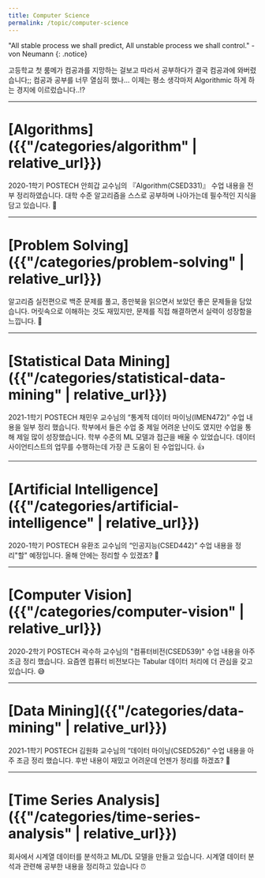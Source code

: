 ```yaml
---
title: Computer Science
permalink: /topic/computer-science
---
```


"All stable process we shall predict, All unstable process we shall control." - von Neumann
{: .notice}

고등학교 첫 룸메가 컴공과를 지망하는 걸보고 따라서 공부하다가 결국 컴공과에 와버렸습니다;; 컴공과 공부를 너무 열심히 했나... 이제는 평소 생각마저 Algorithmic 하게 하는 경지에 이르렀습니다..!?

<hr/>

# [Algorithms]({{"/categories/algorithm" | relative_url}})

2020-1학기 POSTECH 안희갑 교수님의 『Algorithm(CSED331)』 수업 내용을 전부 정리하였습니다. 대학 수준 알고리즘을 스스로 공부하며 나아가는데 필수적인 지식을 담고 있습니다. 🍹

<hr/>

# [Problem Solving]({{"/categories/problem-solving" | relative_url}})

알고리즘 실전편으로 백준 문제를 풀고, 종만북을 읽으면서 보았던 좋은 문제들을 담았습니다. 머릿속으로 이해하는 것도 재밌지만, 문제를 직접 해결하면서 실력이 성장함을 느낍니다. 🎣

<hr/>

# [Statistical Data Mining]({{"/categories/statistical-data-mining" | relative_url}})

2021-1학기 POSTECH 채민우 교수님의 “통계적 데이터 마이닝(IMEN472)” 수업 내용을 일부 정리 했습니다. 학부에서 들은 수업 중 제일 어려운 난이도 였지만 수업을 통해 제일 많이 성장했습니다. 학부 수준의 ML 모델과 접근을 배울 수 있었습니다. 데이터 사이언티스트의 업무를 수행하는데 가장 큰 도움이 된 수업입니다. 👍

<hr/>

# [Artificial Intelligence]({{"/categories/artificial-intelligence" | relative_url}})

2020-1학기 POSTECH 유환조 교수님의 “인공지능(CSED442)” 수업 내용을 정리"할" 예정입니다. 올해 안에는 정리할 수 있겠죠? 🤔

<hr/>

# [Computer Vision]({{"/categories/computer-vision" | relative_url}})

2020-2학기 POSTECH 곽수하 교수님의 "컴퓨터비전(CSED539)" 수업 내용을 아주 조금 정리 했습니다. 요즘엔 컴퓨터 비전보다는 Tabular 데이터 처리에 더 관심을 갖고 있습니다. 😅

<hr/>

# [Data Mining]({{"/categories/data-mining" | relative_url}})

2021-1학기 POSTECH 김원화 교수님의 “데이터 마이닝(CSED526)” 수업 내용을 아주 조금 정리 했습니다. 후반 내용이 재밌고 어려운데 언젠가 정리를 하겠죠? 🌝

<hr/>

# [Time Series Analysis]({{"/categories/time-series-analysis" | relative_url}})

회사에서 시계열 데이터를 분석하고 ML/DL 모델을 만들고 있습니다. 시계열 데이터 분석과 관련해 공부한 내용을 정리하고 있습니다 ⏰
